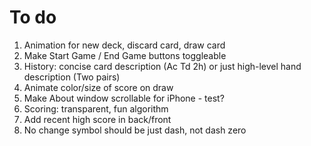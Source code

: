 # To do

1. Animation for new deck, discard card, draw card
2. Make Start Game / End Game buttons toggleable
4. History: concise card description (Ac Td 2h) or just high-level hand description (Two pairs)
5. Animate color/size of score on draw
6. Make About window scrollable for iPhone - test?
8. Scoring: transparent, fun algorithm
9. Add recent high score in back/front 
10. No change symbol should be just dash, not dash zero